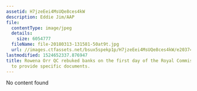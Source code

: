 ```yaml
---
assetid: H7jzeEei4MsUQe8ces4kW
description: Eddie Jim/AAP
file:
  contentType: image/jpeg
  details:
    size: 6054777
  fileName: file-20180313-131581-50at9t.jpg
  url: //images.ctfassets.net/bsux5spekp1p/H7jzeEei4MsUQe8ces4kW/e2037420743c6da6a9782bae5ad98a49/file-20180313-131581-50at9t.jpg
lastmodified: 1524652337.876947
title: Rowena Orr QC rebuked banks on the first day of the Royal Commission for failing
  to provide specific documents.
---
```

No content found